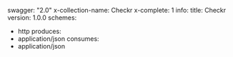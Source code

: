 swagger: "2.0"
x-collection-name: Checkr
x-complete: 1
info:
  title: Checkr
  version: 1.0.0
schemes:
- http
produces:
- application/json
consumes:
- application/json